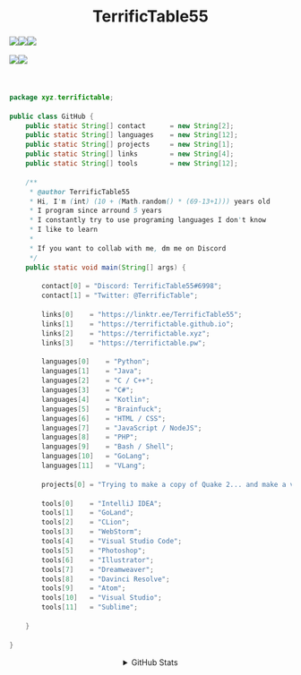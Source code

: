 <div align="center">
    <h1>TerrificTable55</h1>
</div>


<img href="terrifictable.github.io" src="https://img.shields.io/website?label=terrifictable.github.io&style=for-the-badge&url=https%3A%2F%2Fterrifictable.github.io"><img href="terrifictable.xyz" src="https://img.shields.io/website?label=terrifictable.xyz&style=for-the-badge&url=https%3A%2F%2Fterrifictable.xyz"><img href="terrifictable.pw" src="https://img.shields.io/website?label=terrifictable.pw&style=for-the-badge&url=https%3A%2F%2Fterrifictable.pw"><br>

<img src="https://komarev.com/ghpvc/?username=TerrificTable&label=profile+views&style=flat-square"><img src="https://img.shields.io/github/followers/TerrificTable?label=Followers&style=social">
<br><br><br>


```java
package xyz.terrifictable;

public class GitHub {
    public static String[] contact      = new String[2];
    public static String[] languages    = new String[12];
    public static String[] projects     = new String[1];
    public static String[] links        = new String[4];
    public static String[] tools        = new String[12];

    /**
     * @author TerrificTable55
     * Hi, I'm (int) (10 + (Math.random() * (69-13+1))) years old
     * I program since arround 5 years
     * I constantly try to use programing languages I don't know
     * I like to learn
     *
     * If you want to collab with me, dm me on Discord
     */
    public static void main(String[] args) {

        contact[0] = "Discord: TerrificTable55#6998";
        contact[1] = "Twitter: @TerrificTable";
        
        links[0]    = "https://linktr.ee/TerrificTable55";
        links[1]    = "https://terrifictable.github.io";
        links[2]    = "https://terrifictable.xyz";
        links[3]    = "https://terrifictable.pw";
        
        languages[0]    = "Python";
        languages[1]    = "Java";
        languages[2]    = "C / C++";
        languages[3]    = "C#";
        languages[4]    = "Kotlin";
        languages[5]    = "Brainfuck";
        languages[6]    = "HTML / CSS";
        languages[7]    = "JavaScript / NodeJS";
        languages[8]    = "PHP";
        languages[9]    = "Bash / Shell";
        languages[10]   = "GoLang";
        languages[11]   = "VLang";
        
        projects[0] = "Trying to make a copy of Quake 2... and make a video Series about it on YouTube";
        
        tools[0]    = "IntelliJ IDEA";
        tools[1]    = "GoLand";
        tools[2]    = "CLion";
        tools[3]    = "WebStorm";
        tools[4]    = "Visual Studio Code";
        tools[5]    = "Photoshop";
        tools[6]    = "Illustrator";
        tools[7]    = "Dreamweaver";
        tools[8]    = "Davinci Resolve";
        tools[9]    = "Atom";
        tools[10]   = "Visual Studio";
        tools[11]   = "Sublime";

    }

}

```




<details align="center">
    <summary>GitHub Stats</summary>
    <img src="https://github-profile-trophy.vercel.app/?username=TerrificTable">
    <br><br>
    <img src="https://github.com/TerrificTable/github-stats/blob/master/generated/overview.svg">
    <img src="https://github.com/TerrificTable/github-stats/blob/master/generated/languages.svg">
    <br>
    <img align="center" alt="TerrificTable's GitHub Stats" src="https://github-readme-stats-eight-pink.vercel.app/api?username=TerrificTable&&show_icons=true&theme=tokyonight&layout=compact" />
    </br>
    <img align="center" src="https://github-readme-streak-stats.herokuapp.com/?user=TerrificTable&show_icons=true&theme=tokyonight&layout=compact" alt="TerrificTable" /> 
</details>
